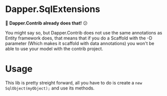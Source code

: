 # Dapper.SqlExtensions
:mega: **Dapper.Contrib already does that!** :confused: 

You might say so, but Dapper.Contrib does not use the same annotations as Entity framework does, 
that means that if you do a Scaffold with the -D parameter (Which makes it scaffold with data annotations) 
you won't be able to use your model with the contrib project.

# Usage
This lib is pretty streight forward, all you have to do is create a ```new SqlObject(myObject);``` and use its methods.
